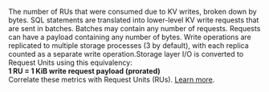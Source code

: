 The number of RUs that were consumed due to KV writes, broken down by bytes. SQL statements are translated into lower-level KV write requests that are sent in batches. Batches may contain any number of requests. Requests can have a payload containing any number of bytes. Write operations are replicated to multiple storage processes (3 by default), with each replica counted as a separate write operation.Storage layer I/O is converted to Request Units using this equivalency:
<br>
<b>1 RU = 1 KiB write request payload (prorated)</b>
<br>
Correlate these metrics with Request Units (RUs). <a href="https://www.cockroachlabs.com/docs/cockroachcloud/serverless-resource-usage">Learn more</a>.